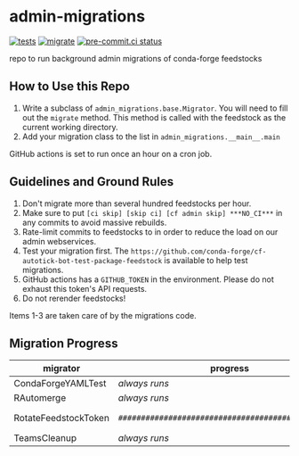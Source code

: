 # admin-migrations
[![tests](https://github.com/conda-forge/admin-migrations/actions/workflows/tests.yml/badge.svg)](https://github.com/conda-forge/admin-migrations/actions/workflows/tests.yml)
[![migrate](https://github.com/conda-forge/admin-migrations/actions/workflows/migrate.yml/badge.svg)](https://github.com/conda-forge/admin-migrations/actions/workflows/migrate.yml) [![pre-commit.ci status](https://results.pre-commit.ci/badge/github/conda-forge/admin-migrations/main.svg)](https://results.pre-commit.ci/latest/github/conda-forge/admin-migrations/main)

repo to run background admin migrations of conda-forge feedstocks

## How to Use this Repo

1. Write a subclass of `admin_migrations.base.Migrator`. You will need to
   fill out the `migrate` method. This method is called with the feedstock
   as the current working directory.
2. Add your migration class to the list in `admin_migrations.__main__.main`

GitHub actions is set to run once an hour on a cron job.

## Guidelines and Ground Rules

1. Don't migrate more than several hundred feedstocks per hour.
2. Make sure to put `[ci skip] [skip ci] [cf admin skip] ***NO_CI***` in any commits to
   avoid massive rebuilds.
3. Rate-limit commits to feedstocks to in order to reduce the load on our admin webservices.
4. Test your migration first. The `https://github.com/conda-forge/cf-autotick-bot-test-package-feedstock`
   is available to help test migrations.
5. GitHub actions has a `GITHUB_TOKEN` in the environment. Please do not exhaust this
   token's API requests.
6. Do not rerender feedstocks!

Items 1-3 are taken care of by the migrations code.

## Migration Progress

| migrator             | progress                                             | percent                   |
| -------------------- | ---------------------------------------------------- | :-----------------------: |
| CondaForgeYAMLTest   | *always runs*                                        |                         - |
| RAutomerge           | *always runs*                                        |                         - |
| RotateFeedstockToken | `################################################# ` |         98% (23304/23577) |
| TeamsCleanup         | *always runs*                                        |                         - |
